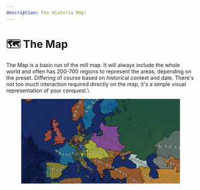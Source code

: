 ```yaml
---
description: Pax Historia Map!
---
```


# 🗺️ The Map

The Map is a basic run of the mill map. It will always include the whole world and often has 200-700 regions to represent the areas, depending on the preset. Differing of course based on historical context and date. There's not too much interaction required directly on the map, it's a simple visual representation of your conquest.\


<figure><img src="../.gitbook/assets/mapalone.png" alt=""><figcaption></figcaption></figure>

